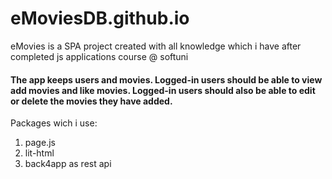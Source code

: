 # eMoviesDB.github.io
eMovies is a SPA project created with all knowledge which i have after completed js applications course @ softuni

#### The app keeps users and movies. Logged-in users should be able to view add movies and like movies. Logged-in users should also be able to edit or delete the movies they have added. 

Packages wich i use:
1. page.js
2. lit-html
3. back4app as rest api

